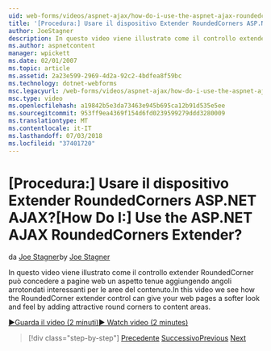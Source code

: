 ```yaml
---
uid: web-forms/videos/aspnet-ajax/how-do-i-use-the-aspnet-ajax-roundedcorners-extender
title: '[Procedura:] Usare il dispositivo Extender RoundedCorners ASP.NET AJAX? | Microsoft Docs'
author: JoeStagner
description: In questo video viene illustrato come il controllo extender RoundedCorner può concedere a pagine web un aspetto tenue aggiungendo interessanti angoli arrotondati all'area di contenuto...
ms.author: aspnetcontent
manager: wpickett
ms.date: 02/01/2007
ms.topic: article
ms.assetid: 2a23e599-2969-4d2a-92c2-4bdfea8f59bc
ms.technology: dotnet-webforms
msc.legacyurl: /web-forms/videos/aspnet-ajax/how-do-i-use-the-aspnet-ajax-roundedcorners-extender
msc.type: video
ms.openlocfilehash: a19842b5e3da73463e945b695ca12b91d535e5ee
ms.sourcegitcommit: 953ff9ea4369f154d6fd0239599279ddd3280009
ms.translationtype: MT
ms.contentlocale: it-IT
ms.lasthandoff: 07/03/2018
ms.locfileid: "37401720"
---
```

<a name="how-do-i-use-the-aspnet-ajax-roundedcorners-extender"></a><span data-ttu-id="177fa-104">[Procedura:] Usare il dispositivo Extender RoundedCorners ASP.NET AJAX?</span><span class="sxs-lookup"><span data-stu-id="177fa-104">[How Do I:] Use the ASP.NET AJAX RoundedCorners Extender?</span></span>
====================
<span data-ttu-id="177fa-105">da [Joe Stagner](https://github.com/JoeStagner)</span><span class="sxs-lookup"><span data-stu-id="177fa-105">by [Joe Stagner](https://github.com/JoeStagner)</span></span>

<span data-ttu-id="177fa-106">In questo video viene illustrato come il controllo extender RoundedCorner può concedere a pagine web un aspetto tenue aggiungendo angoli arrotondati interessanti per le aree del contenuto.</span><span class="sxs-lookup"><span data-stu-id="177fa-106">In this video we see how the RoundedCorner extender control can give your web pages a softer look and feel by adding attractive round corners to content areas.</span></span>

[<span data-ttu-id="177fa-107">&#9654;Guarda il video (2 minuti)</span><span class="sxs-lookup"><span data-stu-id="177fa-107">&#9654; Watch video (2 minutes)</span></span>](https://channel9.msdn.com/Blogs/ASP-NET-Site-Videos/how-do-i-use-the-aspnet-ajax-roundedcorners-extender)

> [!div class="step-by-step"]
> <span data-ttu-id="177fa-108">[Precedente](how-do-i-use-an-aspnet-ajax-scriptmanagerproxy.md)
> [Successivo](how-do-i-use-the-aspnet-ajax-timer-control.md)</span><span class="sxs-lookup"><span data-stu-id="177fa-108">[Previous](how-do-i-use-an-aspnet-ajax-scriptmanagerproxy.md)
[Next](how-do-i-use-the-aspnet-ajax-timer-control.md)</span></span>
